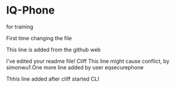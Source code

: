 # IQ-Phone
for training

First time changing the file 

This line is added from the github web

I've edited your readme file! Cliff
This line might cause conflict, by simonwu1
One more line added by user eqsecurephone

Thhis line added after cliff started CLI
